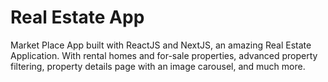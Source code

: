 # Real Estate App

Market Place App built with ReactJS and NextJS, an amazing Real Estate Application. With rental homes and for-sale properties, advanced property filtering, property details page with an image carousel, and much more.
